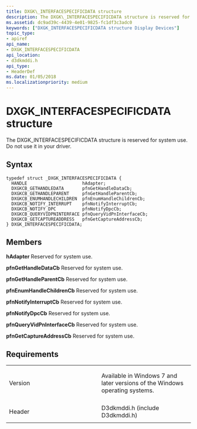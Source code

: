 ```yaml
---
title: DXGK\_INTERFACESPECIFICDATA structure
description: The DXGK\_INTERFACESPECIFICDATA structure is reserved for system use. Do not use it in your driver.
ms.assetid: dc9ad39c-4439-4e01-9825-fc1df3c3adc0
keywords: ["DXGK_INTERFACESPECIFICDATA structure Display Devices"]
topic_type:
- apiref
api_name:
- DXGK_INTERFACESPECIFICDATA
api_location:
- d3dkmddi.h
api_type:
- HeaderDef
ms.date: 01/05/2018
ms.localizationpriority: medium
---
```


# DXGK\_INTERFACESPECIFICDATA structure


The DXGK\_INTERFACESPECIFICDATA structure is reserved for system use. Do not use it in your driver.

Syntax
------

```ManagedCPlusPlus
typedef struct _DXGK_INTERFACESPECIFICDATA {
  HANDLE                     hAdapter;
  DXGKCB_GETHANDLEDATA       pfnGetHandleDataCb;
  DXGKCB_GETHANDLEPARENT     pfnGetHandleParentCb;
  DXGKCB_ENUMHANDLECHILDREN  pfnEnumHandleChildrenCb;
  DXGKCB_NOTIFY_INTERRUPT    pfnNotifyInterruptCb;
  DXGKCB_NOTIFY_DPC          pfnNotifyDpcCb;
  DXGKCB_QUERYVIDPNINTERFACE pfnQueryVidPnInterfaceCb;
  DXGKCB_GETCAPTUREADDRESS   pfnGetCaptureAddressCb;
} DXGK_INTERFACESPECIFICDATA;
```

Members
-------

**hAdapter**
Reserved for system use.

**pfnGetHandleDataCb**
Reserved for system use.

**pfnGetHandleParentCb**
Reserved for system use.

**pfnEnumHandleChildrenCb**
Reserved for system use.

**pfnNotifyInterruptCb**
Reserved for system use.

**pfnNotifyDpcCb**
Reserved for system use.

**pfnQueryVidPnInterfaceCb**
Reserved for system use.

**pfnGetCaptureAddressCb**
Reserved for system use.

Requirements
------------

<table>
<colgroup>
<col width="50%" />
<col width="50%" />
</colgroup>
<tbody>
<tr class="odd">
<td align="left"><p>Version</p></td>
<td align="left"><p>Available in Windows 7 and later versions of the Windows operating systems.</p></td>
</tr>
<tr class="even">
<td align="left"><p>Header</p></td>
<td align="left">D3dkmddi.h (include D3dkmddi.h)</td>
</tr>
</tbody>
</table>

 

 





